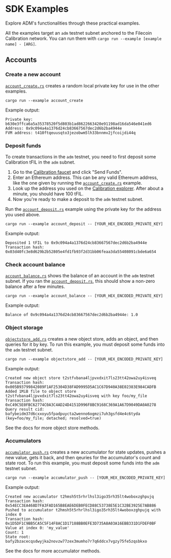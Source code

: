 # SDK Examples

Explore ADM's functionalities through these practical examples.

All the examples target an `adm` testnet subnet anchored to the Filecoin Calibration network.
You can run them with `cargo run --example [example name] - [ARG]`.

## Accounts

### Create a new account

[`account_create.rs`](account_create.rs) creates a random local private key for use in the other examples.

```shell
cargo run --example account_create
```

Example output:

```text
Private key: b630e3ffca6a5a35378520f5d803b1ad8622663420e91198ad16da546e041ed6
Address: 0x9c094a4a1376d24cb83667567dec2d6b2ba4944e
FVM address: t410ftqeuusqto3jezobwm5lh33bnnmv2jfcoijdi44q
```

### Deposit funds

To create transactions in the `adm` testnet, you need to first deposit some Calibration tFIL in the `adm` subnet.

1. Go to the [Calibration faucet](https://faucet.calibnet.chainsafe-fil.io/) and click "Send Funds".
2. Enter an Ethereum address.
   This can be any valid Ethereum address,
   like the one given by running the [`account_create.rs`](account_create.rs) example.
3. Look up the address you used on the [Calibration explorer](https://calibration.filfox.info/en).
   After about a minute, you should have 100 tFIL.
4. Now you're ready to make a deposit to the `adm` testnet subnet.

Run the [`account_deposit.rs`](account_deposit.rs) example using the private key for the address you used above.

```shell
cargo run --example account_deposit -- [YOUR_HEX_ENCODED_PRIVATE_KEY]
```

Example output:

```text
Deposited 1 tFIL to 0x9c094a4a1376d24cb83667567dec2d6b2ba4944e
Transaction hash: 0x03d40fc3e8d629b2b52805e4fd1fb93f2d31bb06feaa3da55408091cbde6a654
```

### Check account balance

[`account_balance.rs`](account_balance.rs) shows the balance of an account in the `adm` testnet subnet.
If you ran the [`account_deposit.rs`](account_deposit.rs), this should show a non-zero balance after a few minutes.

```shell
cargo run --example account_balance -- [YOUR_HEX_ENCODED_PRIVATE_KEY]
```

Example output:

```text
Balance of 0x9c094a4a1376d24cb83667567dec2d6b2ba4944e: 1.0
```

### Object storage

[`objectstore_add.rs`](objectstore_add.rs) creates a new object store, adds an object, and then queries for it by key.
To run this example, you must deposit some funds into the `adm` testnet subnet.

```shell
cargo run --example objectstore_add -- [YOUR_HEX_ENCODED_PRIVATE_KEY]
```

Example output:

```text
Created new object store t2stfvbana4ljpvxdxit7ls23tt42owa2uy4isveq
Transaction hash: 0x005B93799842089F1AF25304D38FAD9995D5AC1C67D940A38E02383E984CADFB
Added 1MiB file to object store t2stfvbana4ljpvxdxit7ls23tt42owa2uy4isveq with key foo/my_file
Transaction hash: 0xC49C5E0FBC62774C0A3C4AD24D4151D996F8BC9168C369A1A67D9049DA0A0278
Query result cid: bafybeidm37d6cxxoyu5fpadpuycta2wenno6ogmzi7uh3gsfd4e4c6tyda (key=foo/my_file; detached; resolved=true)
```

See the docs for more object store methods.

### Accumulators

[`accumulator_push.rs`](accumulator_push.rs) creates a new accumulator for state updates, pushes a new value,
gets it back, and then qeuries for the accumulator's count and state root.
To run this example, you must deposit some funds into the `adm` testnet subnet.

```shell
cargo run --example accumulator_push -- [YOUR_HEX_ENCODED_PRIVATE_KEY]
```

Example output:

```text
Created new accumulator t2hmsh5t5rhrlhsl3igo35rh35lt4woboxzghpujq
Transaction hash: 0x54ECC3EA468D7FA3FAD165B8EAE6DEB0FECD88C53738E5E1C32BE3925E7AB886
Pushed to accumulator t2hmsh5t5rhrlhsl3igo35rh35lt4woboxzghpujq with index 0
Transaction hash: 0x1D5DF1C9BB5CA5C5F14F8AC1D17188BB0EFE3D735A8A03A16EBB331D1FDEF0BF
Value at index 0: 'my_value'
Count: 1
State root: bafy2bzacecqsdwyjka2novzw77zex3mumho7r7q6ddcx7vgzy75fe5zqsbkxo
```

See the docs for more accumulator methods.

